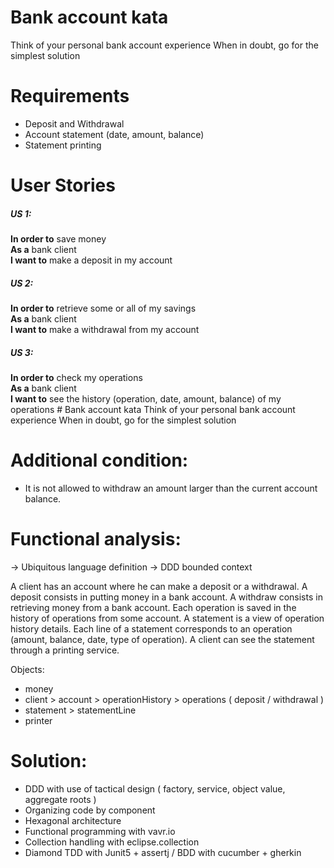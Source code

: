# Bank account kata
Think of your personal bank account experience When in doubt, go for the simplest solution

# Requirements
- Deposit and Withdrawal
- Account statement (date, amount, balance)
- Statement printing
 
# User Stories
##### US 1:
**In order to** save money  
**As a** bank client  
**I want to** make a deposit in my account  
 
##### US 2: 
**In order to** retrieve some or all of my savings  
**As a** bank client  
**I want to** make a withdrawal from my account  
 
##### US 3: 
**In order to** check my operations  
**As a** bank client  
**I want to** see the history (operation, date, amount, balance)  of my operations  # Bank account kata
Think of your personal bank account experience When in doubt, go for the simplest solution


# Additional condition:

- It is not allowed to withdraw an amount larger than the current account balance.


# Functional analysis:

-> Ubiquitous language definition
-> DDD bounded context

A client has an account where he can make a deposit or a withdrawal.
A deposit consists in putting money in a bank account.
A withdraw consists in retrieving money from a bank account.
Each operation is saved in the history of operations from some account.
A statement is a view of operation history details. 
Each line of a statement corresponds to an operation (amount, balance, date, type of operation).
A client can see the statement through a printing service.

Objects:

- money 
- client > account > operationHistory > operations ( deposit / withdrawal )
- statement > statementLine 
- printer
					


# Solution:

- DDD with use of tactical design ( factory, service, object value, aggregate roots )
- Organizing code by component
- Hexagonal architecture
- Functional programming with vavr.io
- Collection handling with eclipse.collection
- Diamond TDD with Junit5 + assertj / BDD with cucumber + gherkin


